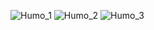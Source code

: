 ![Humo_1](https://github.com/ivan7barragan/Simulacion-CarlosBarragan/assets/123845698/6d39cbef-5b94-4909-93e8-bc2e4cf4c3c2)
![Humo_2](https://github.com/ivan7barragan/Simulacion-CarlosBarragan/assets/123845698/675cb6b8-4aa6-4922-af56-3b63aec2ee99)
![Humo_3](https://github.com/ivan7barragan/Simulacion-CarlosBarragan/assets/123845698/bd775e56-6c31-4d92-89d5-76ccebee71b7)
